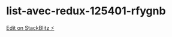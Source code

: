 # list-avec-redux-125401-rfygnb

[Edit on StackBlitz ⚡️](https://stackblitz.com/edit/list-avec-redux-125401-rfygnb)